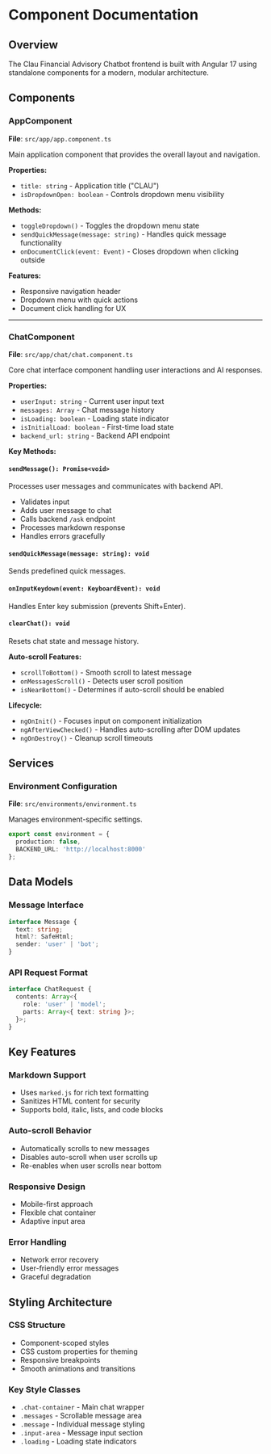 # Component Documentation

## Overview
The Clau Financial Advisory Chatbot frontend is built with Angular 17 using standalone components for a modern, modular architecture.

## Components

### AppComponent
**File**: `src/app/app.component.ts`

Main application component that provides the overall layout and navigation.

**Properties:**
- `title: string` - Application title ("CLAU")
- `isDropdownOpen: boolean` - Controls dropdown menu visibility

**Methods:**
- `toggleDropdown()` - Toggles the dropdown menu state
- `sendQuickMessage(message: string)` - Handles quick message functionality
- `onDocumentClick(event: Event)` - Closes dropdown when clicking outside

**Features:**
- Responsive navigation header
- Dropdown menu with quick actions
- Document click handling for UX

---

### ChatComponent
**File**: `src/app/chat/chat.component.ts`

Core chat interface component handling user interactions and AI responses.

**Properties:**
- `userInput: string` - Current user input text
- `messages: Array` - Chat message history
- `isLoading: boolean` - Loading state indicator
- `isInitialLoad: boolean` - First-time load state
- `backend_url: string` - Backend API endpoint

**Key Methods:**

#### `sendMessage(): Promise<void>`
Processes user messages and communicates with backend API.
- Validates input
- Adds user message to chat
- Calls backend `/ask` endpoint
- Processes markdown response
- Handles errors gracefully

#### `sendQuickMessage(message: string): void`
Sends predefined quick messages.

#### `onInputKeydown(event: KeyboardEvent): void`
Handles Enter key submission (prevents Shift+Enter).

#### `clearChat(): void`
Resets chat state and message history.

**Auto-scroll Features:**
- `scrollToBottom()` - Smooth scroll to latest message
- `onMessagesScroll()` - Detects user scroll position
- `isNearBottom()` - Determines if auto-scroll should be enabled

**Lifecycle:**
- `ngOnInit()` - Focuses input on component initialization
- `ngAfterViewChecked()` - Handles auto-scrolling after DOM updates
- `ngOnDestroy()` - Cleanup scroll timeouts

## Services

### Environment Configuration
**File**: `src/environments/environment.ts`

Manages environment-specific settings.

```typescript
export const environment = {
  production: false,
  BACKEND_URL: 'http://localhost:8000'
};
```

## Data Models

### Message Interface
```typescript
interface Message {
  text: string;
  html?: SafeHtml;
  sender: 'user' | 'bot';
}
```

### API Request Format
```typescript
interface ChatRequest {
  contents: Array<{
    role: 'user' | 'model';
    parts: Array<{ text: string }>;
  }>;
}
```

## Key Features

### Markdown Support
- Uses `marked.js` for rich text formatting
- Sanitizes HTML content for security
- Supports bold, italic, lists, and code blocks

### Auto-scroll Behavior
- Automatically scrolls to new messages
- Disables auto-scroll when user scrolls up
- Re-enables when user scrolls near bottom

### Responsive Design
- Mobile-first approach
- Flexible chat container
- Adaptive input area

### Error Handling
- Network error recovery
- User-friendly error messages
- Graceful degradation

## Styling Architecture

### CSS Structure
- Component-scoped styles
- CSS custom properties for theming
- Responsive breakpoints
- Smooth animations and transitions

### Key Style Classes
- `.chat-container` - Main chat wrapper
- `.messages` - Scrollable message area
- `.message` - Individual message styling
- `.input-area` - Message input section
- `.loading` - Loading state indicators